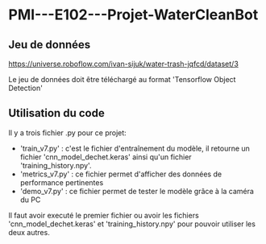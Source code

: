 # PMI---E102---Projet-WaterCleanBot

## Jeu de données

https://universe.roboflow.com/ivan-sijuk/water-trash-jqfcd/dataset/3 

Le jeu de données doit être téléchargé au format 'Tensorflow Object Detection'

## Utilisation du code

Il y a trois fichier .py pour ce projet:

- 'train_v7.py' : c'est le fichier d'entraînement du modèle, il retourne un fichier 'cnn_model_dechet.keras' ainsi qu'un fichier 'training_history.npy'.
- 'metrics_v7.py' : ce fichier permet d'afficher des données de performance pertinentes
- 'demo_v7.py' : ce fichier permet de tester le modèle grâce à la caméra du PC

Il faut avoir executé le premier fichier ou avoir les fichiers 'cnn_model_dechet.keras' et 'training_history.npy' pour pouvoir utiliser les deux autres.

